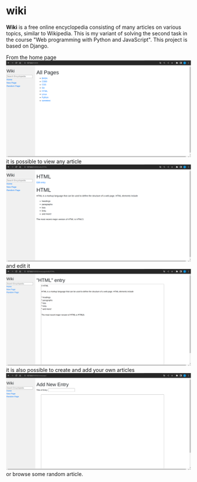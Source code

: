 # wiki
**Wiki** is a free online encyclopedia consisting of many articles on various topics, similar to Wikipedia. This is my variant of solving the second task in the course "Web programming with Python and JavaScript".
This project is based on Django.

From the home page
![All entries](wiki/screenshots/home.png)
it is possible to view any article
![Some entry](wiki/screenshots/entry.png)
and edit it
![Edit entry](wiki/screenshots/edit_entry.png)
it is also possible to create and add your own articles
![New entry](wiki/screenshots/new_page.png)
or browse some random article.
